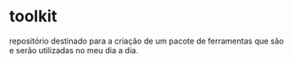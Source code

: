 # toolkit
repositório destinado para a criação de um pacote de ferramentas que são e serão utilizadas no meu dia a dia.
